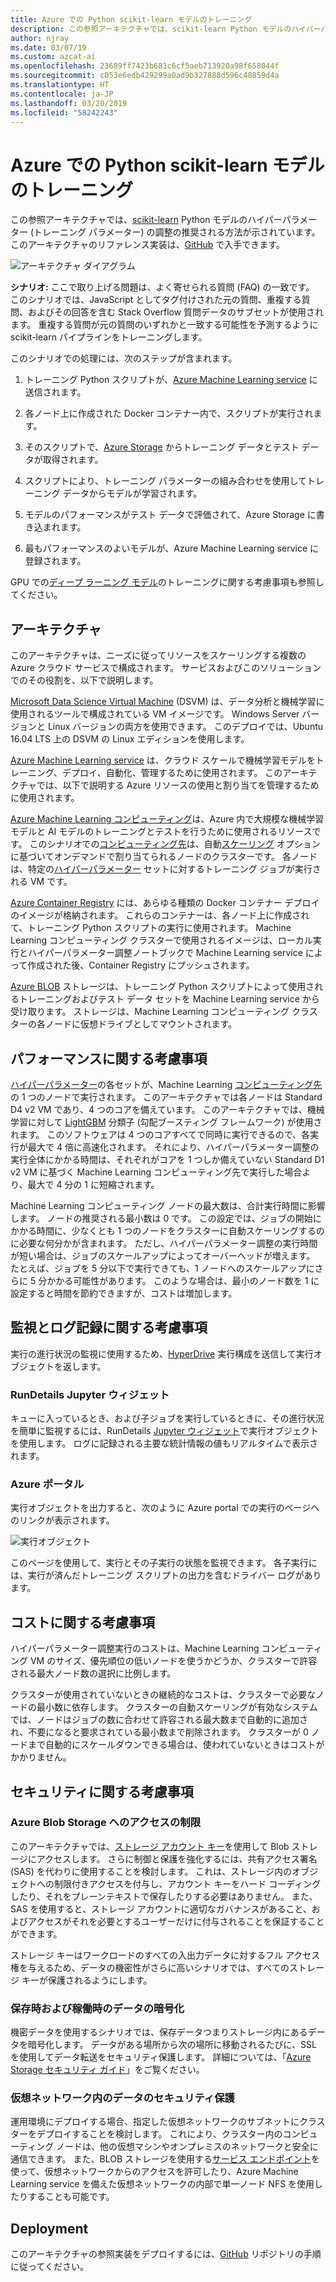```yaml
---
title: Azure での Python scikit-learn モデルのトレーニング
description: この参照アーキテクチャでは、scikit-learn Python モデルのハイパーパラメーター (トレーニング パラメーター) の調整の推奨される方法が示されています。
author: njray
ms.date: 03/07/19
ms.custom: azcat-ai
ms.openlocfilehash: 23689ff7423b681c6cf5aeb713920a98f658044f
ms.sourcegitcommit: c053e6edb429299a0ad9b327888d596c48859d4a
ms.translationtype: HT
ms.contentlocale: ja-JP
ms.lasthandoff: 03/20/2019
ms.locfileid: "58242243"
---
```

# <a name="training-of-python-scikit-learn-models-on-azure"></a>Azure での Python scikit-learn モデルのトレーニング

この参照アーキテクチャでは、[scikit-learn][scikit] Python モデルのハイパーパラメーター (トレーニング パラメーター) の調整の推奨される方法が示されています。 このアーキテクチャのリファレンス実装は、[GitHub][github] で入手できます。

![アーキテクチャ ダイアグラム][0]

**シナリオ:** ここで取り上げる問題は、よく寄せられる質問 (FAQ) の一致です。 このシナリオでは、JavaScript としてタグ付けされた元の質問、重複する質問、およびその回答を含む Stack Overflow 質問データのサブセットが使用されます。 重複する質問が元の質問のいずれかと一致する可能性を予測するように scikit-learn パイプラインをトレーニングします。

このシナリオでの処理には、次のステップが含まれます。

1. トレーニング Python スクリプトが、[Azure Machine Learning service][aml] に送信されます。

1. 各ノード上に作成された Docker コンテナー内で、スクリプトが実行されます。

1. そのスクリプトで、[Azure Storage][storage] からトレーニング データとテスト データが取得されます。

1. スクリプトにより、トレーニング パラメーターの組み合わせを使用してトレーニング データからモデルが学習されます。

1. モデルのパフォーマンスがテスト データで評価されて、Azure Storage に書き込まれます。

1. 最もパフォーマンスのよいモデルが、Azure Machine Learning service に登録されます。

GPU での[ディープ ラーニング モデル][training-deep-learning]のトレーニングに関する考慮事項も参照してください。

## <a name="architecture"></a>アーキテクチャ

このアーキテクチャは、ニーズに従ってリソースをスケーリングする複数の Azure クラウド サービスで構成されます。 サービスおよびこのソリューションでのその役割を、以下で説明します。

[Microsoft Data Science Virtual Machine][dsvm] (DSVM) は、データ分析と機械学習に使用されるツールで構成されている VM イメージです。 Windows Server バージョンと Linux バージョンの両方を使用できます。 このデプロイでは、Ubuntu 16.04 LTS 上の DSVM の Linux エディションを使用します。

[Azure Machine Learning service][aml] は、クラウド スケールで機械学習モデルをトレーニング、デプロイ、自動化、管理するために使用されます。 このアーキテクチャでは、以下で説明する Azure リソースの使用と割り当てを管理するために使用されます。

[Azure Machine Learning コンピューティング][aml-compute]は、Azure 内で大規模な機械学習モデルと AI モデルのトレーニングとテストを行うために使用されるリソースです。 このシナリオでの[コンピューティング先][target]は、自動[スケーリング][scaling] オプションに基づいてオンデマンドで割り当てられるノードのクラスターです。 各ノードは、特定の[ハイパーパラメーター][hyperparameter] セットに対するトレーニング ジョブが実行される VM です。

[Azure Container Registry][acr] には、あらゆる種類の Docker コンテナー デプロイのイメージが格納されます。 これらのコンテナーは、各ノード上に作成されて、トレーニング Python スクリプトの実行に使用されます。 Machine Learning コンピューティング クラスターで使用されるイメージは、ローカル実行とハイパーパラメーター調整ノートブックで Machine Learning service によって作成された後、Container Registry にプッシュされます。

[Azure BLOB][blob] ストレージは、トレーニング Python スクリプトによって使用されるトレーニングおよびテスト データ セットを Machine Learning service から受け取ります。 ストレージは、Machine Learning コンピューティング クラスターの各ノードに仮想ドライブとしてマウントされます。 

## <a name="performance-considerations"></a>パフォーマンスに関する考慮事項

[ハイパーパラメーター][hyperparameter]の各セットが、Machine Learning [コンピューティング先][target]の 1 つのノードで実行されます。 このアーキテクチャでは各ノードは Standard D4 v2 VM であり、4 つのコアを備えています。 このアーキテクチャでは、機械学習に対して [LightGBM][lightgbm] 分類子 (勾配ブースティング フレームワーク) が使用されます。 このソフトウェアは 4 つのコアすべてで同時に実行できるので、各実行が最大で 4 倍に高速化されます。 それにより、ハイパーパラメーター調整の実行全体にかかる時間は、それぞれがコアを 1 つしか備えていない Standard D1 v2 VM に基づく Machine Learning コンピューティング先で実行した場合より、最大で 4 分の 1 に短縮されます。

Machine Learning コンピューティング ノードの最大数は、合計実行時間に影響します。 ノードの推奨される最小数は 0 です。 この設定では、ジョブの開始にかかる時間に、少なくとも 1 つのノードをクラスターに自動スケーリングするのに必要な何分かが含まれます。 ただし、ハイパーパラメーター調整の実行時間が短い場合は、ジョブのスケールアップによってオーバーヘッドが増えます。 たとえば、ジョブを 5 分以下で実行できても、1 ノードへのスケールアップにさらに 5 分かかる可能性があります。 このような場合は、最小のノード数を 1 に設定すると時間を節約できますが、コストは増加します。

## <a name="monitoring-and-logging-considerations"></a>監視とログ記録に関する考慮事項

実行の進行状況の監視に使用するため、[HyperDrive][hyperparameter] 実行構成を送信して実行オブジェクトを返します。

### <a name="rundetails-jupyter-widget"></a>RunDetails Jupyter ウィジェット

キューに入っているとき、および子ジョブを実行しているときに、その進行状況を簡単に監視するには、RunDetails [Jupyter ウィジェット][jupyter]で実行オブジェクトを使用します。 ログに記録される主要な統計情報の値もリアルタイムで表示されます。

### <a name="azure-portal"></a>Azure ポータル

実行オブジェクトを出力すると、次のように Azure portal での実行のページへのリンクが表示されます。

![実行オブジェクト][1]

このページを使用して、実行とその子実行の状態を監視できます。 各子実行には、実行が済んだトレーニング スクリプトの出力を含むドライバー ログがあります。

## <a name="cost-considerations"></a>コストに関する考慮事項

ハイパーパラメーター調整実行のコストは、Machine Learning コンピューティング VM のサイズ、優先順位の低いノードを使うかどうか、クラスターで許容される最大ノード数の選択に比例します。

クラスターが使用されていないときの継続的なコストは、クラスターで必要なノードの最小数に依存します。 クラスターの自動スケーリングが有効なシステムでは、ノードはジョブの数に合わせて許容される最大数まで自動的に追加され、不要になると要求されている最小数まで削除されます。 クラスターが 0 ノードまで自動的にスケールダウンできる場合は、使われていないときはコストがかかりません。

## <a name="security-considerations"></a>セキュリティに関する考慮事項

### <a name="restrict-access-to-azure-blob-storage"></a>Azure Blob Storage へのアクセスの制限

このアーキテクチャでは、[ストレージ アカウント キー][storage-security]を使用して Blob ストレージにアクセスします。 さらに制御と保護を強化するには、共有アクセス署名 (SAS) を代わりに使用することを検討します。 これは、ストレージ内のオブジェクトへの制限付きアクセスを付与し、アカウント キーをハード コーディングしたり、それをプレーンテキストで保存したりする必要はありません。 また、SAS を使用すると、ストレージ アカウントに適切なガバナンスがあること、およびアクセスがそれを必要とするユーザーだけに付与されることを保証することができます。

ストレージ キーはワークロードのすべての入出力データに対するフル アクセス権を与えるため、データの機密性がさらに高いシナリオでは、すべてのストレージ キーが保護されるようにします。

### <a name="encrypt-data-at-rest-and-in-motion"></a>保存時および稼働時のデータの暗号化

機密データを使用するシナリオでは、保存データつまりストレージ内にあるデータを暗号化します。 データがある場所から次の場所に移動されるたびに、SSL を使用してデータ転送をセキュリティ保護します。 詳細については、「[Azure Storage セキュリティ ガイド][storage-security]」をご覧ください。

### <a name="secure-data-in-a-virtual-network"></a>仮想ネットワーク内のデータのセキュリティ保護

運用環境にデプロイする場合、指定した仮想ネットワークのサブネットにクラスターをデプロイすることを検討します。 これにより、クラスター内のコンピューティング ノードは、他の仮想マシンやオンプレミスのネットワークと安全に通信できます。 また、BLOB ストレージを使用する[サービス エンドポイント][endpoints]を使って、仮想ネットワークからのアクセスを許可したり、Azure Machine Learning service を備えた仮想ネットワークの内部で単一ノード NFS を使用したりすることも可能です。

## <a name="deployment"></a>Deployment

このアーキテクチャの参照実装をデプロイするには、[GitHub][github] リポジトリの手順に従ってください。

[0]: ./_images//training-python-models.png
[1]: ./_images/run-object.png
[acr]: /azure/container-registry/container-registry-intro
[ai]: /azure/application-insights/app-insights-overview
[aml]: /azure/machine-learning/service/overview-what-is-azure-ml
[aml-compute]: /azure/machine-learning/service/how-to-set-up-training-targets
[amls]: /azure/machine-learning/service/overview-what-is-azure-ml
[blob]: /azure/storage/blobs/storage-blobs-introduction
[dsvm]: /azure/machine-learning/data-science-virtual-machine/overview
[endpoints]: /azure/storage/common/storage-network-security?toc=%2fazure%2fvirtual-network%2ftoc.json#grant-access-from-a-virtual-network
[github]: https://github.com/Microsoft/MLHyperparameterTuning
[hyperparameter]: /azure/machine-learning/service/how-to-tune-hyperparameters
[jupyter]: http://jupyter.org/widgets
[lightgbm]: https://github.com/Microsoft/LightGBM
[scaling]: /azure/virtual-machine-scale-sets/overview
[scikit]: https://pypi.org/project/scikit-learn/
[storage]: /azure/storage/common/storage-introduction
[storage-security]: /azure/storage/common/storage-security-guide
[target]: /azure/machine-learning/service/how-to-auto-train-remote
[training-deep-learning]: /azure/architecture/reference-architectures/ai/training-deep-learning
